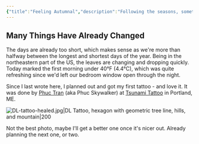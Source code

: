 ```yaml
---
{"title":"Feeling Autumnal","description":"Following the seasons, something has to fall","date":"2021-10-18","tags":["status","seasons","tattoo"],"dg-publish":true,"created":"2021-10-18T11:38:42","updated":"2025-08-09T22:40:39-04:00","permalink":"/output/write/2021/feeling-autumnal/","dgPassFrontmatter":true,"noteIcon":"3"}
---
```



## Many Things Have Already Changed

The days are already too short, which makes sense as we're more than halfway between the longest and shortest days of the year. Being in the northeastern part of the US, the leaves are changing and dropping quickly. Today marked the first morning under 40°F (4.4°C), which was quite refreshing since we'd left our bedroom window open through the night.

Since I last wrote here, I planned out and got my first tattoo - and love it. It was done by [Phuc Tran](https://www.phucskywalker.com/) (aka Phuc Skywalker) at [Tsunami Tattoo](https://www.tsunamitattoo.com/) in Portland, ME.

![DL-tattoo-healed.jpg|DL Tattoo, hexagon with geometric tree line, hills, and mountain|200](/img/user/fs/2022/DL-tattoo-healed.jpg)

Not the best photo, maybe I'll get a better one once it's nicer out. Already planning the next one, or two.
